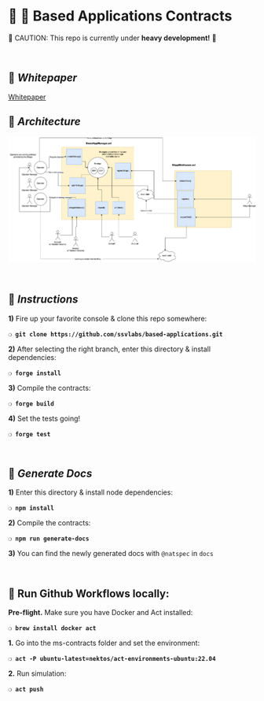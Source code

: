 # :construction_worker: :closed_lock_with_key: __Based Applications Contracts__

:construction: CAUTION: This repo is currently under **heavy development!** :construction:

&nbsp;

## :page_facing_up: _Whitepaper_

[Whitepaper](https://ssv.network/wp-content/uploads/2025/01/SSV2.0-Based-Applications-Protocol-1.pdf)

## :office:  _Architecture_

![alt text](images/architecture.png "Title")

&nbsp;

## :page_with_curl:  _Instructions_

**1)** Fire up your favorite console & clone this repo somewhere:

__`❍ git clone https://github.com/ssvlabs/based-applications.git`__

**2)** After selecting the right branch, enter this directory & install dependencies:

__`❍ forge install`__

**3)** Compile the contracts:

__`❍ forge build`__

**4)** Set the tests going!

__`❍ forge test`__

&nbsp;

## :page_with_curl:  _Generate Docs_

**1)** Enter this directory & install node dependencies:

__`❍ npm install`__

**2)** Compile the contracts:

__`❍ npm run generate-docs`__

**3)** You can find the newly generated docs with `@natspec` in `docs`

&nbsp;

## :runner: __Run Github Workflows locally:__

**Pre-flight.** Make sure you have Docker and Act installed: 

**`❍ brew install docker act`**

**1.** Go into the ms-contracts folder and set the environment:

**`❍ act -P ubuntu-latest=nektos/act-environments-ubuntu:22.04`**

**2.** Run simulation:

**`❍ act push`**

&nbsp;